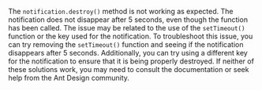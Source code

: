 The `notification.destroy()` method is not working as expected. The notification does not disappear after 5 seconds, even though the function has been called. The issue may be related to the use of the `setTimeout()` function or the key used for the notification.
To troubleshoot this issue, you can try removing the `setTimeout()` function and seeing if the notification disappears after 5 seconds. Additionally, you can try using a different key for the notification to ensure that it is being properly destroyed. If neither of these solutions work, you may need to consult the documentation or seek help from the Ant Design community.
